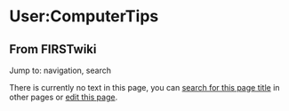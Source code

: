 # User:ComputerTips

## From FIRSTwiki

Jump to: navigation, search

There is currently no text in this page, you can [search for this page title](Special:Search/ComputerTips "Special:Search/ComputerTips") in other pages or [edit this page](http://www.firstwiki.net/index.php?title=User:ComputerTips&action=edit "http://www.firstwiki.net/index.php?title=User:ComputerTips&action=edit").
